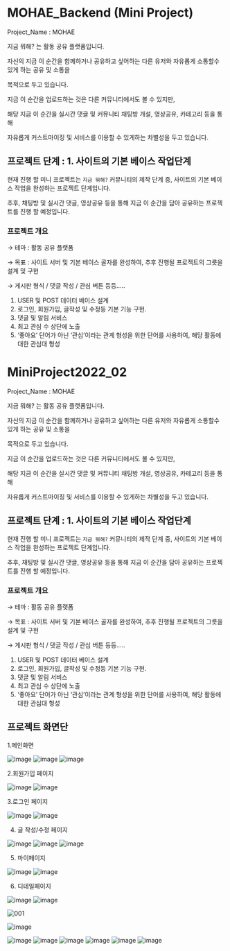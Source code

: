 # MOHAE_Backend (Mini Project)
Project_Name : MOHAE


지금 뭐해? 는 활동 공유 플랫폼입니다.

자신의 지금 이 순간을 함께하거나 공유하고 싶어하는 다른 유저와 자유롭게 소통할수 있게 하는 공유 및 소통을

목적으로 두고 있습니다.

지금 이 순간을 업로드하는 것은 다른 커뮤니티에서도 볼 수 있지만,

해당 지금 이 순간을 실시간 댓글 및 커뮤니티 채팅방 개설, 영상공유, 카테고리 등을 통해

자유롭게 커스트마이징 및 서비스를 이용할 수 있게하는 차별성을 두고 있습니다.


## 프로젝트 단계 : 1. 사이트의 기본 베이스 작업단계

현재 진행 할  미니 프로젝트는 `지금 뭐해?` 커뮤니티의 제작 단계 중,  사이트의 기본 베이스 작업을 완성하는 프로젝트 단계입니다.

추후, 채팅방 및 실시간 댓글, 영상공유 등을 통해 지금 이 순간을 담아 공유하는 프로젝트를 진행 할 예정입니다.  

### 프로젝트 개요

→ 테마 :  활동 공유 플랫폼

→ 목표 : 사이트 서버 및 기본 베이스 골자를 완성하여, 추후 진행될 프로젝트의 그릇을 설계 및 구현

→ 게시판 형식 / 댓글 작성 / 관심 버튼 등등.....

1. USER 및 POST 데이터 베이스 설계 
2. 로그인, 회원가입, 글작성 및 수정등 기본 기능 구현.
3. 댓글 및 알림 서비스
4. 최고 관심 수 상단에 노출
5. ‘좋아요’ 단어가 아닌 ‘관심’이라는 관계 형성을 위한 단어를 사용하여, 해당 활동에 대한 관심대 형성

# MiniProject2022_02
Project_Name : MOHAE


지금 뭐해? 는 활동 공유 플랫폼입니다.

자신의 지금 이 순간을 함께하거나 공유하고 싶어하는 다른 유저와 자유롭게 소통할수 있게 하는 공유 및 소통을

목적으로 두고 있습니다.

지금 이 순간을 업로드하는 것은 다른 커뮤니티에서도 볼 수 있지만,

해당 지금 이 순간을 실시간 댓글 및 커뮤니티 채팅방 개설, 영상공유, 카테고리 등을 통해

자유롭게 커스트마이징 및 서비스를 이용할 수 있게하는 차별성을 두고 있습니다.


## 프로젝트 단계 : 1. 사이트의 기본 베이스 작업단계

현재 진행 할  미니 프로젝트는 `지금 뭐해?` 커뮤니티의 제작 단계 중,  사이트의 기본 베이스 작업을 완성하는 프로젝트 단계입니다.

추후, 채팅방 및 실시간 댓글, 영상공유 등을 통해 지금 이 순간을 담아 공유하는 프로젝트를 진행 할 예정입니다.  

### 프로젝트 개요

→ 테마 :  활동 공유 플랫폼

→ 목표 : 사이트 서버 및 기본 베이스 골자를 완성하여, 추후 진행될 프로젝트의 그릇을 설계 및 구현

→ 게시판 형식 / 댓글 작성 / 관심 버튼 등등.....

1. USER 및 POST 데이터 베이스 설계 
2. 로그인, 회원가입, 글작성 및 수정등 기본 기능 구현.
3. 댓글 및 알림 서비스
4. 최고 관심 수 상단에 노출
5. ‘좋아요’ 단어가 아닌 ‘관심’이라는 관계 형성을 위한 단어를 사용하여, 해당 활동에 대한 관심대 형성

## 프로젝트 화면단

1.메인화면

![image](https://user-images.githubusercontent.com/74662752/155520394-3fca3def-9ffe-4cc5-8d72-9387f46f3632.png)
![image](https://user-images.githubusercontent.com/74662752/155520416-b454f81f-44bb-4646-a87a-56601b0b679b.png)
![image](https://user-images.githubusercontent.com/74662752/155520451-28f0d6fe-ef4c-4f17-8ff6-45e660f535af.png)

2.회원가입 페이지

![image](https://user-images.githubusercontent.com/74662752/155520486-000095e3-7b37-4c90-85da-fc03771d7245.png)
![image](https://user-images.githubusercontent.com/74662752/155520504-0f0a14a5-baa0-42e2-a523-3f7eabc95919.png)

3.로그인 페이지

![image](https://user-images.githubusercontent.com/74662752/155520533-42b5028c-85bd-4a35-b89c-99890a0c72a1.png)
![image](https://user-images.githubusercontent.com/74662752/155520545-8a60d83a-e27d-4b77-9789-e9ba2868dadf.png)

4. 글 작성/수정 페이지

![image](https://user-images.githubusercontent.com/74662752/155520686-ecda6954-743b-45fe-a666-816b70e2b572.png)
![image](https://user-images.githubusercontent.com/74662752/155520703-4ae2da66-2f7d-4f10-bd4f-f08d0f825d3a.png)
![image](https://user-images.githubusercontent.com/74662752/155520776-f19327ea-b5db-430d-b4a1-729b1e66dbf1.png)


5. 마이페이지

![image](https://user-images.githubusercontent.com/74662752/155520827-631c7788-9ea4-4285-9e81-04778a31ff12.png)
![image](https://user-images.githubusercontent.com/74662752/155520869-16ad97f1-6b27-4de2-8e5f-7e083285d26e.png)

6. 디테일페이지

![image](https://user-images.githubusercontent.com/74662752/155520915-c076b167-831a-474d-996e-ee95c82cd190.png)
![image](https://user-images.githubusercontent.com/74662752/155520978-2b207ab9-8372-4b5b-8f9f-9716fe9eadb4.png)




![001](https://user-images.githubusercontent.com/97423687/154423580-826c95e5-a592-443f-876a-53d2142545be.png)



![image](https://user-images.githubusercontent.com/74662752/154426499-a6163783-e185-4b2c-9ed3-26ef777ca4f9.png)

![image](https://user-images.githubusercontent.com/74662752/154471389-04709bca-d906-4f73-a2d4-962fcd14071e.png)
![image](https://user-images.githubusercontent.com/74662752/154471453-6378a93c-167a-4fe6-bcdb-c9eceba31450.png)
![image](https://user-images.githubusercontent.com/74662752/154470788-135313a9-018a-4a20-87aa-22aa8b30dc87.png)
![image](https://user-images.githubusercontent.com/74662752/154471087-d0cd35ef-fa97-4d2e-bc76-4da806f2a6d8.png)
![image](https://user-images.githubusercontent.com/74662752/154471132-ce23fdc6-459c-48ab-82d0-aac5fcaf9e01.png)
![image](https://user-images.githubusercontent.com/74662752/154471174-490cc0f7-6706-4092-9538-d86166fffdb7.png)


